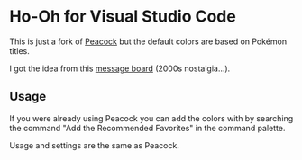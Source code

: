 # Ho-Oh for Visual Studio Code

This is just a fork of [Peacock](https://marketplace.visualstudio.com/items?itemName=johnpapa.vscode-peacock) but the default colors are based on Pokémon titles.

I got the idea from this [message board](https://www.epidemicjohto.com/t882-type-colors-hex-colors) (2000s nostalgia...).

## Usage

If you were already using Peacock you can add the colors with by searching the command "Add the Recommended Favorites" in the command palette.

Usage and settings are the same as Peacock.
